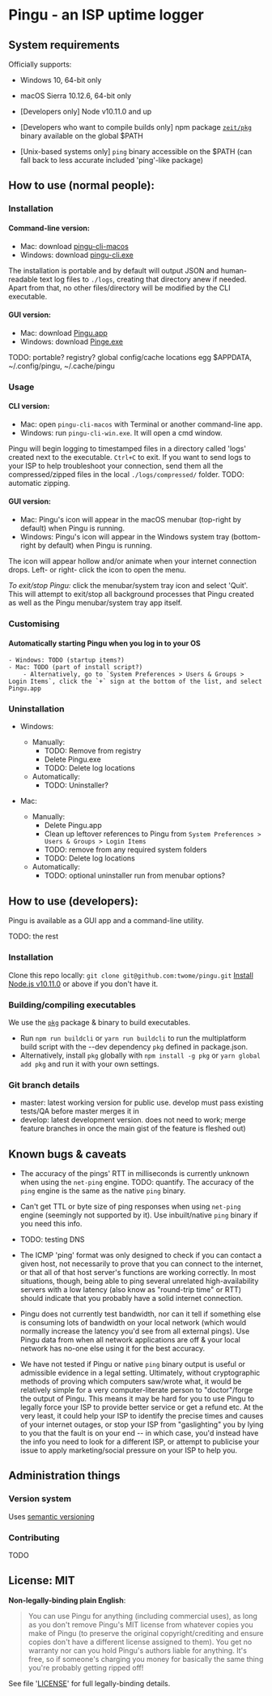 # Pingu - an ISP uptime logger

## System requirements

Officially supports:
- Windows 10, 64-bit only
- macOS Sierra 10.12.6, 64-bit only

- [Developers only] Node v10.11.0 and up
- [Developers who want to compile builds only] npm package [`zeit/pkg`](https://github.com/zeit/pkg) binary available on the global $PATH
- [Unix-based systems only] `ping` binary accessible on the $PATH (can fall back to less accurate included 'ping'-like package)

## How to use (normal people):

### Installation

#### Command-line version:
- Mac: download [pingu-cli-macos]() 
- Windows: download [pingu-cli.exe]()

The installation is portable and by default will output JSON and human-readable text log files to `./logs`, creating that directory anew if needed. Apart from that, no other files/directory will be modified by the CLI executable.

#### GUI version:
- Mac: download [Pingu.app]()
- Windows: download [Pinge.exe]()

TODO: portable? registry? global config/cache locations egg $APPDATA, ~/.config/pingu, ~/.cache/pingu

### Usage

#### CLI version:

- Mac: open `pingu-cli-macos` with Terminal or another command-line app. 
- Windows: run `pingu-cli-win.exe`. It will open a cmd window.

Pingu will begin logging to timestamped files in a directory called 'logs' created next to the executable. `Ctrl+C` to exit. If you want to send logs to your ISP to help troubleshoot your connection, send them all the compressed/zipped files in the local `./logs/compressed/` folder. TODO: automatic zipping.

#### GUI version:

- Mac: Pingu's icon will appear in the macOS menubar (top-right by default) when Pingu is running. 
- Windows: Pingu's icon will appear in the Windows system tray (bottom-right by default) when Pingu is running.

The icon will appear hollow and/or animate when your internet connection drops. Left- or right- click the icon to open the menu.

*To exit/stop Pingu:* click the menubar/system tray icon and select 'Quit'. This will attempt to exit/stop all background processes that Pingu created as well as the Pingu menubar/system tray app itself.

### Customising

#### Automatically starting Pingu when you log in to your OS
	- Windows: TODO (startup items?)
	- Mac: TODO (part of install script?)
		- Alternatively, go to `System Preferences > Users & Groups > Login Items`, click the `+` sign at the bottom of the list, and select Pingu.app

### Uninstallation

- Windows: 
	- Manually:
		- TODO: Remove from registry
		- Delete Pingu.exe
		- TODO: Delete log locations
	- Automatically:
		- TODO: Uninstaller?

- Mac:
	- Manually:
		- Delete Pingu.app
		- Clean up leftover references to Pingu from `System Preferences > Users & Groups > Login Items`
		- TODO: remove from any required system folders
		- TODO: Delete log locations
	- Automatically:
		- TODO: optional uninstaller run from menubar options?

## How to use (developers):

Pingu is available as a GUI app and a command-line utility.

TODO: the rest

### Installation

Clone this repo locally: `git clone git@github.com:twome/pingu.git`
[Install Node.js v10.11.0](https://nodejs.org/en/download/) or above if you don't have it.

### Building/compiling executables

We use the [`pkg`](TODO) package & binary to build executables. 
- Run `npm run buildcli` or `yarn run buildcli` to run the multiplatform build script with the --dev dependency `pkg` defined in package.json.
- Alternatively, install `pkg` globally with `npm install -g pkg` or `yarn global add pkg` and run it with your own settings.

### Git branch details

- master: latest working version for public use. develop must pass existing tests/QA before master merges it in
- develop: latest development version. does not need to work; merge feature branches in once the main gist of the feature is fleshed out)


## Known bugs & caveats

- The accuracy of the pings' RTT in milliseconds is currently unknown when using the `net-ping` engine. TODO: quantify. The accuracy of the `ping` engine is the same as the native `ping` binary.
- Can't get TTL or byte size of ping responses when using `net-ping` engine (seemingly not supported by it). Use inbuilt/native `ping` binary if you need this info. 
- TODO: testing DNS

- The ICMP 'ping' format was only designed to check if you can contact a given host, not necessarily to prove that you can connect to the internet, or that all of that host server's functions are working correctly. In most situations, though, being able to ping several unrelated high-availability servers with a low latency (also know as "round-trip time" or RTT) should indicate that you probably have a solid internet connection.
- Pingu does not currently test bandwidth, nor can it tell if something else is consuming lots of bandwidth on your local network (which would normally increase the latency you'd see from all external pings). Use Pingu data from when all network applications are off & your local network has no-one else using it for the best accuracy.
- We have not tested if Pingu or native `ping` binary output is useful or admissible evidence in a legal setting. Ultimately, without cryptographic methods of proving which computers saw/wrote what, it would be relatively simple for a very computer-literate person to "doctor"/forge the output of Pingu. This means it may be hard for you to use Pingu to legally force your ISP to provide better service or get a refund etc. At the very least, it could help your ISP to identify the precise times and causes of your internet outages, or stop your ISP from "gaslighting" you by lying to you that the fault is on your end -- in which case, you'd instead have the info you need to look for a different ISP, or attempt to publicise your issue to apply marketing/social pressure on your ISP to help you.

## Administration things

### Version system

Uses [semantic versioning](https://semver.org/)

### Contributing

TODO

## License: MIT

**Non-legally-binding plain English**:
> You can use Pingu for anything (including commercial uses), as long as you don't remove Pingu's MIT license from whatever copies you make of Pingu (to preserve the original copyright/crediting and ensure copies don't have a different license assigned to them). You get no warranty nor can you hold Pingu's authors liable for anything. It's free, so if someone's charging you money for basically the same thing you're probably getting ripped off!

See file '[LICENSE](LICENSE)' for full legally-binding details.